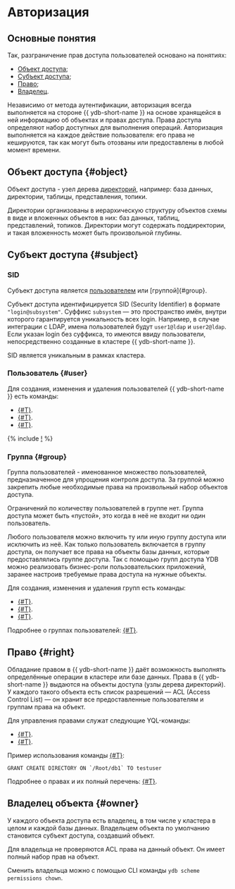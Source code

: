 # Авторизация

## Основные понятия

Так, разграничение прав доступа пользователей основано на понятиях:

* [Объект доступа](#object);
* [Субъект доступа](#subject);
* [Право](#right);
* [Владелец](#owner).


Независимо от метода аутентификации, авторизация всегда выполняется на стороне {{ ydb-short-name }} на основе хранящейся в ней информацию об объектах и правах доступа. Права доступа определяют набор доступных для выполнения операций. Авторизация выполняется на каждое действие пользователя: его права не кешируются, так как могут быть отозваны или предоставлены в любой момент времени.

## Объект доступа {#object}

Объект доступа - узел дерева [директорий](../concepts/glossary.md#папка-folder), например: база данных, директории, таблицы, представления, топики.

Директории организованы в иерархическую структуру объектов схемы в виде  и вложенных объектов в них: баз данных, таблиц, представлений, топиков. Директории могут содержать поддиректории, и такая вложенность может быть произвольной глубины.

## Субъект доступа {#subject}

### SID

Субъект доступа является [пользователем](#user) или [группой]{#group}.

Субъект доступа идентифицируется SID (Security Identifier) в формате `"login@subsystem"`. Суффикс `subsystem` — это пространство имён, внутри которого гарантируется уникальность всех login.
Например, в случае интеграции с LDAP, имена пользователей будут `user1@ldap` и `user2@ldap`.
Если указан login без суффикса, то имеются ввиду пользователи, непосредственно созданные в кластере {{ ydb-short-name }}.

SID является уникальным в рамках кластера.

### Пользователь {#user}

Для создания, изменения и удаления пользователей {{ ydb-short-name }} есть команды:

* [{#T}](../yql/reference/syntax/create-user.md).
* [{#T}](../yql/reference/syntax/alter-user.md).
* [{#T}](../yql/reference/syntax/drop-user.md).

{% include [!](_includes/do-not-create-users-in-ldap.md) %}

### Группа {#group}

Группа пользователей - именованное множество пользователей, предназначенное для упрощения контроля доступа.
За группой можно закрепить любые необходимые права на произвольный набор объектов доступа.

Ограничений по количеству пользователей в группе нет. Группа доступа может быть «пустой», это когда в неё не входит ни один пользователь. 

Любого пользователя можно включить ту или иную группу доступа или исключить из неё. Как только пользователь включается в группу доступа, он получает все права на объекты базы данных, которые предоставлялись группе доступа.
Так с помощью групп доступа YDB можно реализовать бизнес-роли пользовательских приложений, заранее настроив требуемые права
доступа на нужные объекты.

Для создания, изменения и удаления групп есть команды:

* [{#T}](../yql/reference/syntax/create-group.md).
* [{#T}](../yql/reference/syntax/alter-grop.md).
* [{#T}](../yql/reference/syntax/drop-group.md).

Подробнее о группах пользователей: [{#T}](../../security/group.md).

## Право {#right}

Обладание правом в {{ ydb-short-name }} даёт возможность выполнять определённые операции в кластере или базе данных.
Права в {{ ydb-short-name }} выдаются на объекты доступа (узлы дерева директорий). 
У каждого такого объекта есть список разрешений — ACL (Access Control List) — он хранит все предоставленные пользователям и группам права на объект.

Для управления правами служат следующие YQL-команды:

* [{#T}](../yql/reference/syntax/grant.md).
* [{#T}](../yql/reference/syntax/revoke.md).

Пример использования команды [{#T}](../yql/reference/syntax/grant.md):

```yql
GRANT CREATE DIRECTORY ON `/Root/db1` TO testuser
```

Подробнее о правах и их полный перечень: [{#T}](../../security/right.md).

## Владелец объекта {#owner}

У каждого объекта доступа есть владелец, в том числе у кластера в целом и каждой базы данных.  Владельцем объекта по умолчанию становится субъект доступа, создавший объект.

Для владельца не проверяются ACL права на данный объект. Он имеет полный набор прав на объект.

Сменить владельца можно с помощью CLI команды `ydb scheme permissions chown`.
